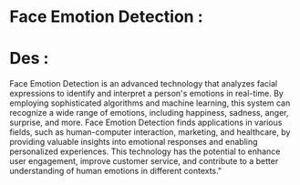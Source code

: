 # Face Emotion Detection :
# Des :
Face Emotion Detection is an advanced technology that analyzes facial expressions to identify and interpret a person's emotions in real-time. By employing sophisticated algorithms and machine learning, this system can recognize a wide range of emotions, including happiness, sadness, anger, surprise, and more. Face Emotion Detection finds applications in various fields, such as human-computer interaction, marketing, and healthcare, by providing valuable insights into emotional responses and enabling personalized experiences. This technology has the potential to enhance user engagement, improve customer service, and contribute to a better understanding of human emotions in different contexts."




